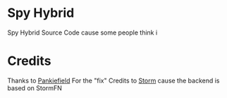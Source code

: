 # Spy Hybrid
Spy Hybrid Source Code cause some people think i

# Credits

Thanks to [Pankiefield](https://github.com/Pankiefield) For the "fix"
Credits to [Storm](https://github.com/StormFNDev/StormFN-Backend) cause the backend is based on StormFN



